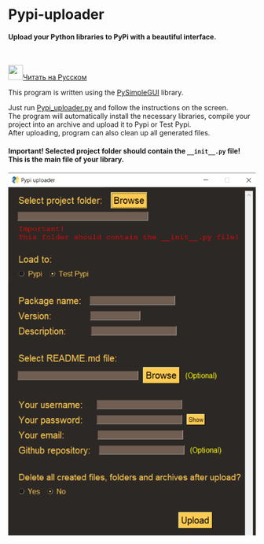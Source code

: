 # Pypi-uploader
#### Upload your Python libraries to PyPi with a beautiful interface.

</br>

<a href="README_RU.md" ><img src="https://emojio.ru/images/twitter-64/1f1f7-1f1fa.png" width="30" height="30"></img>Читать на Русском</a>

This program is written using the <a href="https://pypi.org/project/PySimpleGUI/">PySimpleGUI</a> library.

Just run <a href="Pypi_uploader.py">Pypi_uploader.py</a> and follow the instructions on the screen.</br>
The program will automatically install the necessary libraries, compile your project into an archive and upload it to Pypi or Test Pypi.</br>
After uploading, program can also clean up all generated files.

#### Important! Selected project folder should contain the ```__init__.py``` file! This is the main file of your library.

<img src="Image.png"></img>
